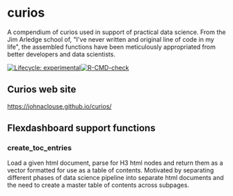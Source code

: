 # curios
A compendium of curios used in support of practical data science. From the Jim Arledge school of, "I've never written and original line of code in my life", the assembled functions have been meticulously appropriated from better developers and data scientists.

<!-- badges: start -->

[![Lifecycle: experimental](https://img.shields.io/badge/lifecycle-experimental-orange.svg)](https://lifecycle.r-lib.org/articles/stages.html#experimental)[![R-CMD-check](https://github.com/johnaclouse/curios/workflows/R-CMD-check/badge.svg)](https://github.com/johnaclouse/curios/actions)

<!-- badges: end -->

## Curios web site

https://johnaclouse.github.io/curios/

## Flexdashboard support functions

### create_toc_entries

Load a given html document, parse for H3 html nodes and return them as a vector formatted for use as a table of contents. Motivated by separating different phases of data science pipeline into separate html documents and the need to create a master table of contents across subpages.
